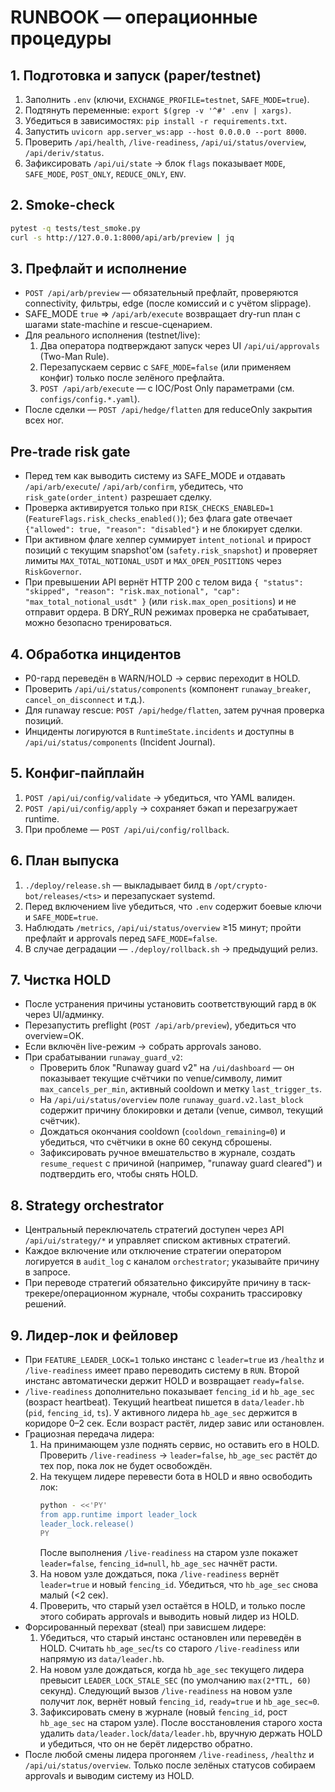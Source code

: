 # RUNBOOK — операционные процедуры

## 1. Подготовка и запуск (paper/testnet)
1. Заполнить `.env` (ключи, `EXCHANGE_PROFILE=testnet`, `SAFE_MODE=true`).
2. Подтянуть переменные: `export $(grep -v '^#' .env | xargs)`.
3. Убедиться в зависимостях: `pip install -r requirements.txt`.
4. Запустить `uvicorn app.server_ws:app --host 0.0.0.0 --port 8000`.
5. Проверить `/api/health`, `/live-readiness`, `/api/ui/status/overview`, `/api/deriv/status`.
6. Зафиксировать `/api/ui/state` → блок `flags` показывает `MODE`, `SAFE_MODE`, `POST_ONLY`, `REDUCE_ONLY`, `ENV`.

## 2. Smoke-check
```bash
pytest -q tests/test_smoke.py
curl -s http://127.0.0.1:8000/api/arb/preview | jq
```

## 3. Префлайт и исполнение
- `POST /api/arb/preview` — обязательный префлайт, проверяются connectivity, фильтры, edge (после комиссий и с учётом slippage).
- SAFE_MODE `true` ⇒ `/api/arb/execute` возвращает dry-run план с шагами state-machine и rescue-сценарием.
- Для реального исполнения (testnet/live):
  1. Два оператора подтверждают запуск через UI `/api/ui/approvals` (Two-Man Rule).
  2. Перезапускаем сервис с `SAFE_MODE=false` (или применяем конфиг) только после зелёного префлайта.
  3. `POST /api/arb/execute` — с IOC/Post Only параметрами (см. `configs/config.*.yaml`).
- После сделки — `POST /api/hedge/flatten` для reduceOnly закрытия всех ног.

## Pre-trade risk gate
- Перед тем как выводить систему из SAFE_MODE и отдавать `/api/arb/execute`/
  `/api/arb/confirm`, убедитесь, что `risk_gate(order_intent)` разрешает сделку.
- Проверка активируется только при `RISK_CHECKS_ENABLED=1`
  (`FeatureFlags.risk_checks_enabled()`); без флага gate отвечает
  `{"allowed": true, "reason": "disabled"}` и не блокирует сделки.
- При активном флаге хелпер суммирует `intent_notional` и прирост позиций с
  текущим snapshot'ом (`safety.risk_snapshot`) и проверяет лимиты
  `MAX_TOTAL_NOTIONAL_USDT` и `MAX_OPEN_POSITIONS` через `RiskGovernor`.
- При превышении API вернёт HTTP 200 с телом вида
  `{ "status": "skipped", "reason": "risk.max_notional", "cap": "max_total_notional_usdt" }`
  (или `risk.max_open_positions`) и не отправит ордера. В DRY_RUN режимах
  проверка не срабатывает, можно безопасно тренироваться.

## 4. Обработка инцидентов
- P0-гард переведён в WARN/HOLD → сервис переходит в HOLD.
- Проверить `/api/ui/status/components` (компонент `runaway_breaker`, `cancel_on_disconnect` и т.д.).
- Для runaway rescue: `POST /api/hedge/flatten`, затем ручная проверка позиций.
- Инциденты логируются в `RuntimeState.incidents` и доступны в `/api/ui/status/components` (Incident Journal).

## 5. Конфиг-пайплайн
1. `POST /api/ui/config/validate` → убедиться, что YAML валиден.
2. `POST /api/ui/config/apply` → сохраняет бэкап и перезагружает runtime.
3. При проблеме — `POST /api/ui/config/rollback`.

## 6. План выпуска
1. `./deploy/release.sh` — выкладывает билд в `/opt/crypto-bot/releases/<ts>` и перезапускает systemd.
2. Перед включением live убедиться, что `.env` содержит боевые ключи и `SAFE_MODE=true`.
3. Наблюдать `/metrics`, `/api/ui/status/overview` ≥15 минут; пройти префлайт и approvals перед `SAFE_MODE=false`.
4. В случае деградации — `./deploy/rollback.sh` → предыдущий релиз.

## 7. Чистка HOLD
- После устранения причины установить соответствующий гард в `OK` через UI/админку.
- Перезапустить preflight (`POST /api/arb/preview`), убедиться что overview=OK.
- Если включён live-режим → собрать approvals заново.
- При срабатывании `runaway_guard_v2`:
  - Проверить блок "Runaway guard v2" на `/ui/dashboard` — он показывает текущие счётчики по venue/символу, лимит `max_cancels_per_min`, активный cooldown и метку `last_trigger_ts`.
  - На `/api/ui/status/overview` поле `runaway_guard.v2.last_block` содержит причину блокировки и детали (venue, символ, текущий счётчик).
  - Дождаться окончания cooldown (`cooldown_remaining=0`) и убедиться, что счётчики в окне 60 секунд сброшены.
  - Зафиксировать ручное вмешательство в журнале, создать `resume_request` с причиной (например, "runaway guard cleared") и подтвердить его, чтобы снять HOLD.

## 8. Strategy orchestrator
- Центральный переключатель стратегий доступен через API `/api/ui/strategy/*` и управляет списком активных стратегий.
- Каждое включение или отключение стратегии оператором логируется в `audit_log` с каналом `orchestrator`; указывайте причину в запросе.
- При переводе стратегий обязательно фиксируйте причину в таск-трекере/операционном журнале, чтобы сохранить трассировку решений.

## 9. Лидер-лок и фейловер
- При `FEATURE_LEADER_LOCK=1` только инстанс с `leader=true` из `/healthz` и `/live-readiness` имеет право переводить систему в `RUN`. Второй инстанс автоматически держит HOLD и возвращает `ready=false`.
- `/live-readiness` дополнительно показывает `fencing_id` и `hb_age_sec` (возраст heartbeat). Текущий heartbeat пишется в `data/leader.hb` (`pid`, `fencing_id`, `ts`). У активного лидера `hb_age_sec` держится в коридоре 0–2 сек. Если возраст растёт, лидер завис или остановлен.
- Грациозная передача лидера:
  1. На принимающем узле поднять сервис, но оставить его в HOLD. Проверить `/live-readiness` → `leader=false`, `hb_age_sec` растёт до тех пор, пока лок не будет освобождён.
  2. На текущем лидере перевести бота в HOLD и явно освободить лок:
     ```bash
     python - <<'PY'
     from app.runtime import leader_lock
     leader_lock.release()
     PY
     ```
     После выполнения `/live-readiness` на старом узле покажет `leader=false`, `fencing_id=null`, `hb_age_sec` начнёт расти.
  3. На новом узле дождаться, пока `/live-readiness` вернёт `leader=true` и новый `fencing_id`. Убедиться, что `hb_age_sec` снова малый (<2 сек).
  4. Проверить, что старый узел остаётся в HOLD, и только после этого собирать approvals и выводить новый лидер из HOLD.
- Форсированный перехват (steal) при зависшем лидере:
  1. Убедиться, что старый инстанс остановлен или переведён в HOLD. Считать `hb_age_sec`/`ts` со старого `/live-readiness` или напрямую из `data/leader.hb`.
  2. На новом узле дождаться, когда `hb_age_sec` текущего лидера превысит `LEADER_LOCK_STALE_SEC` (по умолчанию `max(2*TTL, 60)` секунд). Следующий вызов `/live-readiness` на новом узле получит лок, вернёт новый `fencing_id`, `ready=true` и `hb_age_sec≈0`.
  3. Зафиксировать смену в журнале (новый `fencing_id`, рост `hb_age_sec` на старом узле). После восстановления старого хоста удалить `data/leader.lock`/`data/leader.hb`, вручную держать HOLD и убедиться, что он не берёт лидерство обратно.
- После любой смены лидера прогоняем `/live-readiness`, `/healthz` и `/api/ui/status/overview`. Только после зелёных статусов собираем approvals и выводим систему из HOLD.
